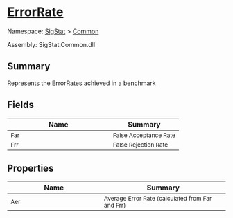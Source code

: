 # [ErrorRate](./ErrorRate.md)

Namespace: [SigStat]() > [Common](./README.md)

Assembly: SigStat.Common.dll

## Summary
Represents the ErrorRates achieved in a benchmark

## Fields

| Name | Summary | 
| --- | --- | 
| <sub>Far</sub><img width=200>| <sub>False Acceptance Rate</sub>| <br>
| <sub>Frr</sub><img width=200>| <sub>False Rejection Rate</sub>| <br>


## Properties

| Name | Summary | 
| --- | --- | 
| <sub>Aer</sub><img width=200>| <sub>Average Error Rate (calculated from Far and Frr)</sub>| <br>


